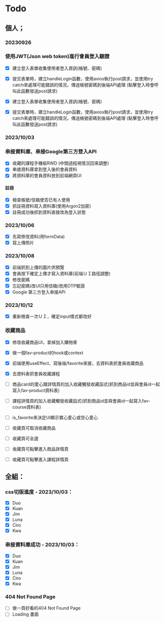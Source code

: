 # Todo
## 個人；
### 20230926
### 使用JWT(Json web token)進行會員登入驗證

 - [x] 建立登入表單收集使用者登入資訊(帳號、密碼)
 - [x] 提交表單時，建立handleLogin函數，使用axios執行post請求，並使用try catch來處理可能錯誤的情況，傳送帳號密碼到後端API處理 (點擊登入時會呼叫此函數發送post請求)
  
 - [x] 建立登入表單收集使用者登入資訊(帳號、密碼)
 - [x] 提交表單時，建立handleLogin函數，使用axios執行post請求，並使用try catch來處理可能錯誤的情況，傳送帳號密碼到後端API處理 (點擊登入時會呼叫此函數發送post請求)
  

### 2023/10/03
### 串接資料庫、串接Google第三方登入API
 - [x] 收藏的課程手機板RWD (中間過程視情況回來調整)
 - [x] 串接資料庫拿到登入後的會員資料
 - [x] 將資料庫的會員資料放到前端網頁UI
#### 註冊
 - [x] 檢查帳號/信箱使否已有人使用
 - [x] 抓註冊資料寫入資料庫(使用Argon2加密)
 - [x] 註冊成功後抓到資料直接改為登入狀態

### 2023/10/06
 - [x] 先寫修改資料(用formData)
 - [x] 寫上傳照片

### 2023/10/08
 - [x] 前端抓到上傳的圖片供預覽
 - [x] 會員按下確定上傳才寫入資料庫(前端ＵＩ路徑調整)
 - [x] 修改密碼
 - [x] 忘記密碼(改UI只用信箱)改用OTP驗證
 - [x] Google 第三方登入串接API

### 2023/10/12
 - [x] 重新檢查一次ＵＩ，確定input樣式都改好

### 收藏商品
 - [x] 修改收藏商品UI，拿掉加入購物車
 - [x] 做一個fav-product的hook或context
 - [x] 前端使用useEffect、寫後端/favorite來接，去資料表抓會員收藏商品
 - [x] 去資料表抓會員收藏課程
 - [ ] 商品card的愛心跟詳情頁的加入收藏觸發收藏函式(抓到商品id並與會員id一起寫入fav-product資料表)
 - [ ] 課程詳情頁的加入收藏觸發收藏函式(抓到商品id並與會員id一起寫入fav-course資料表)
 - [ ] is_favorite來決定UI顯示實心愛心或空心愛心
 - [ ] 收藏頁可取消收藏商品
 - [ ] 收藏頁可全選
 - [ ] 收藏頁可點擊進入商品詳情頁
 - [ ] 收藏頁可點擊進入課程詳情頁



## 全組：
### css切版進度 - 2023/10/03：
 - [x] Duo
 - [x] Kuan
 - [X] Jim
 - [x] Luna
 - [x] Ciro
 - [x] Kwa

### 串接資料庫成功 - 2023/10/03：
 - [x] Duo
 - [x] Kuan
 - [x] Jim
 - [x] Luna
 - [x] Ciro
 - [x] Kwa

### 404 Not Found Page
 - [ ] 做一頁好看的404 Not Found Page
 - [ ] Loading 畫面